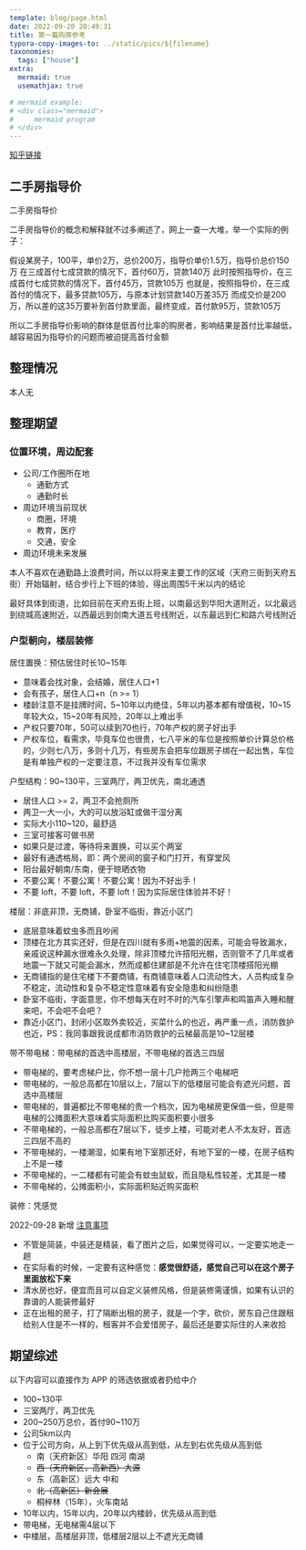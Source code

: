 ```yaml
---
template: blog/page.html
date: 2022-09-20 20:49:31
title: 第一篇购房参考
typora-copy-images-to: ../static/pics/${filename}
taxonomies:
  tags: ["house"]
extra:
  mermaid: true
  usemathjax: true

# mermaid example: 
# <div class="mermaid">
#     mermaid program
# </div>
---
```


[知乎链接](https://zhuanlan.zhihu.com/p/409188617)

## 二手房指导价
二手房指导价


二手房指导价的概念和解释就不过多阐述了，网上一查一大堆，举一个实际的例子：

假设某房子，100平，单价2万，总价200万，指导价单价1.5万，指导价总价150万
在三成首付七成贷款的情况下，首付60万，贷款140万
此时按照指导价，在三成首付七成贷款的情况下，首付45万，贷款105万
也就是，按照指导价，在三成首付的情况下，最多贷款105万，与原本计划贷款140万差35万
而成交价是200万，所以差的这35万要补到首付款里面，最终变成，首付款95万，贷款105万


所以二手房指导价影响的群体是低首付比率的购房者，影响结果是首付比率越低，越容易因为指导价的问题而被迫提高首付金额

## 整理情况

本人无

## 整理期望

### 位置环境，周边配套


- 公司/工作圈所在地
    - 通勤方式
    - 通勤时长
- 周边环境当前现状
    - 商圈，环境
    - 教育，医疗
    - 交通，安全
- 周边环境未来发展

本人不喜欢在通勤路上浪费时间，所以以将来主要工作的区域（天府三街到天府五街）开始辐射，结合步行上下班的体验，得出周围5千米以内的结论

最好具体到街道，比如目前在天府五街上班，以南最远到华阳大道附近，以北最远到绕城高速附近，以西最远到剑南大道五号线附近，以东最远到仁和路六号线附近




### 户型朝向，楼层装修

居住置换：预估居住时长10~15年

- 意味着会找对象，会结婚，居住人口+1
- 会有孩子，居住人口+n（n >= 1）
- 楼龄注意不是挂牌时间，5~10年以内绝佳，5年以内基本都有增值税，10~15年较大众，15~20年有风险，20年以上难出手
- 产权只要70年，50可以续到70也行，70年产权的房子好出手
- 产权车位，看需求，毕竟车位也很贵，七八平米的车位是按照单价计算总价格的，少则七八万，多则十几万，有些房东会把车位跟房子绑在一起出售，车位是有单独产权的一定要注意，不过我并没有车位需求


户型结构：90~130平，三室两厅，两卫优先，南北通透

- 居住人口 >= 2，两卫不会抢厕所
- 两卫一大一小，大的可以放浴缸或做干湿分离
- 实际大小110~120，最舒适
- 三室可接客可做书房
- 如果只是过渡，等待将来置换，可以买个两室
- 最好有通透格局，即：两个房间的窗子和门打开，有穿堂风
- 阳台最好朝南/东南，便于晾晒衣物
- 不要公寓！不要公寓！不要公寓！因为不好出手！
- 不要 loft，不要 loft，不要 loft！因为实际居住体验并不好！


楼层：非底非顶，无商铺，卧室不临街，靠近小区门

- 底层意味着蚊虫多而且吵闹
- 顶楼在北方其实还好，但是在四川就有多雨+地震的因素，可能会导致漏水，亲戚说这种漏水很难永久处理，除非顶楼允许搭阳光棚，否则管不了几年或者地震一下就又可能会漏水，然而成都住建部是不允许在住宅顶楼搭阳光棚
- 无商铺指的是住宅楼下不要商铺，有商铺意味着人口流动性大，人员构成复杂不稳定，流动性和复杂不稳定性意味着有安全隐患和纠纷隐患
- 卧室不临街，字面意思，你不想每天在时不时的汽车引擎声和鸣笛声入睡和醒来吧，不会吧不会吧？
- 靠近小区门，封闭小区取外卖较近，买菜什么的也近，再严重一点，消防救护也近，PS：我同事跟我说成都市消防救护的云梯最高是10~12层楼


带不带电梯：带电梯的首选中高楼层，不带电梯的首选三四层

- 带电梯的，要考虑梯户比，你不想一层十几户抢两三个电梯吧
- 带电梯的，一般总高都在10层以上，7层以下的低楼层可能会有遮光问题，首选中高楼层
- 带电梯的，普遍都比不带电梯的贵一个档次，因为电梯房更保值一些，但是带电梯的公摊面积大意味着实际面积比购买面积要小很多
- 不带电梯的，一般总高都在7层以下，徒步上楼，可能对老人不太友好，首选三四层不高的
- 不带电梯的，一楼潮湿，如果有地下室那还好，有地下室的一楼，在房子结构上不是一楼
- 不带电梯的，一二楼都有可能会有蚊虫鼠蚁，而且隐私性较差，尤其是一楼
- 不带电梯的，公摊面积小，实际面积贴近购买面积


装修：凭感觉

2022-09-28 新增 [注意事项](https://www.zhihu.com/question/28989970)

- 不管是简装，中装还是精装，看了图片之后，如果觉得可以，一定要实地走一趟
- 在实际看的时候，一定要有这种感觉：**感觉很舒适，感觉自己可以在这个房子里面放松下来**
- 清水房也好，便宜而且可以自定义装修风格，但是装修需谨慎，如果有认识的靠谱的人能装修最好
- 正在出租的房子，打了隔断出租的房子，就是一个字，砍价，房东自己住跟租给别人住是不一样的，租客并不会爱惜房子，最后还是要实际住的人来收拾


## 期望综述

以下内容可以直接作为 APP 的筛选依据或者扔给中介

- 100~130平
- 三室两厅，两卫优先
- 200~250万总价，首付90~110万
- 公司5km以内
- 位于公司方向，从上到下优先级从高到低，从左到右优先级从高到低
    - 南（天府新区）华阳 四河 南湖
    - ~~西（天府新区，高新西）大源~~
    - 东（高新区）远大 中和
    - ~~北（高新区）新会展~~
    - 桐梓林（15年），火车南站
- 10年以内，15年以内，20年以内楼龄，优先级从高到低
- 带电梯，无电梯需4层以下
- 中楼层，高楼层非顶，低楼层2层以上不遮光无商铺
